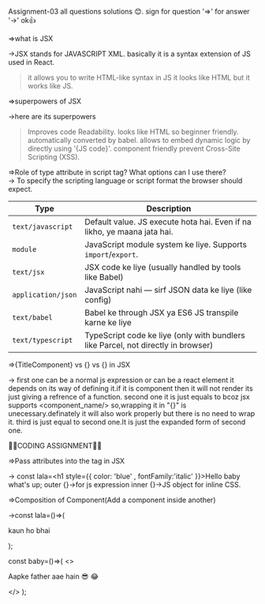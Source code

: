 Assignment-03 all questions solutions 😊.
sign for question '=>' for answer '->' ok👍

=>what is JSX

->JSX stands for JAVASCRIPT XML.
basically it is a syntax extension of JS used in React.
>it allows you to write HTML-like syntax in JS
>it looks like HTML but it works like JS.

=>superpowers of JSX

->here are its superpowers
>Improves code Readability.
>looks like HTML so beginner friendly.
>automatically converted by babel.
>allows to embed dynamic logic by directly using '{JS code}'.
>component friendly
>prevent Cross-Site Scripting (XSS).

=>Role of type attribute in script tag? What options can I use there?                         
-> To specify the scripting language or script format the browser should expect.

| Type               | Description                                                                       |
| ------------------ | --------------------------------------------------------------------------------- |
| `text/javascript`  | Default value. JS execute hota hai. Even if na likho, ye maana jata hai.          |
| `module`           | JavaScript module system ke liye. Supports `import`/`export`.                     |
| `text/jsx`         | JSX code ke liye (usually handled by tools like Babel)                            |
| `application/json` | JavaScript nahi — sirf JSON data ke liye (like config)                            |
| `text/babel`       | Babel ke through JSX ya ES6 JS transpile karne ke liye                            |
| `text/typescript`  | TypeScript code ke liye (only with bundlers like Parcel, not directly in browser) |

=>{TitleComponent} vs {<TitleComponent/>} vs
{<TitleComponent></TitleComponent>} in JSX

-> first one can be a normal js expression or can be a react element it depends on its way of defining it.if it is component then it will not render its just giving a refrence of a function.
  second one it is just equals to <TitleComponent/> bcoz jsx supports <component_name/> so,wrapping it in "{}" is unecessary.definately it will also work properly but there is no need to wrap it.
third is just equal to second one.It is just the expanded form of second one.

🧑‍💻CODING ASSIGNMENT🧑‍💻

=>Pass attributes into the tag in JSX

-> const lala=<h1 style={{ color: 'blue' , fontFamily:'italic' }}>Hello baby what's up</h1>;
outer {}->for js expression
inner {}->JS object for inline CSS.

=>Composition of Component(Add a component inside another)

->const lala=()=>(
    <p>kaun ho bhai</p>
);

const baby=()=>(
    <>
    <lala/>
    <p>Aapke father aae hain 😎 😂</p>
</>
    );